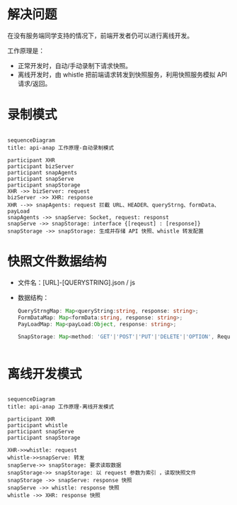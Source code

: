 

# 解决问题

在没有服务端同学支持的情况下，前端开发者仍可以进行离线开发。

工作原理是：

- 正常开发时，自动/手动录制下请求快照。
- 离线开发时，由 whistle 把前端请求转发到快照服务，利用快照服务模拟 API 请求/返回。



# 录制模式

```mermaid

sequenceDiagram
title: api-anap 工作原理-自动录制模式

participant XHR
participant bizServer
participant snapAgents
participant snapServe
participant snapStorage
XHR ->> bizServer: request
bizServer ->> XHR: response
XHR -->> snapAgents: request 拦截 URL、HEADER、queryStrng、formData、payLoad
snapAgents ->> snapServe: Socket, request: responst
snapServe ->> snapStorage: interface {[reqeust] : [response]}
snapStorage ->> snapStorage: 生成并存储 API 快照、whistle 转发配置
```
# 快照文件数据结构



- 文件名：[URL]-[QUERYSTRING].json / js

- 数据结构：

  ```typescript
  QueryStrngMap: Map<queryString:string, response: string>;
  FormDataMap: Map<formData:string, response: string>;
  PayLoadMap: Map<payLoad:Object, response: string>;
  
  SnapStorage: Map<method: 'GET'|'POST'|'PUT'|'DELETE'|'OPTION', RequestResponstMap: QueryStrngMap| FormDataMap | PayLoadMap>
  ```

  

```typescript

```



# 离线开发模式
```mermaid

sequenceDiagram
title: api-anap 工作原理-离线开发模式

participant XHR
participant whistle
participant snapServe
participant snapStorage

XHR->>whistle: request
whistle->>snapServe: 转发
snapServe->> snapStorage: 要求读取数据
snapStorage->> snapStorage: 以 request 参数为索引 ，读取快照文件
snapStorage ->> snapServe: response 快照
snapServe ->> whistle: response 快照
whistle ->> XHR: response 快照
```

